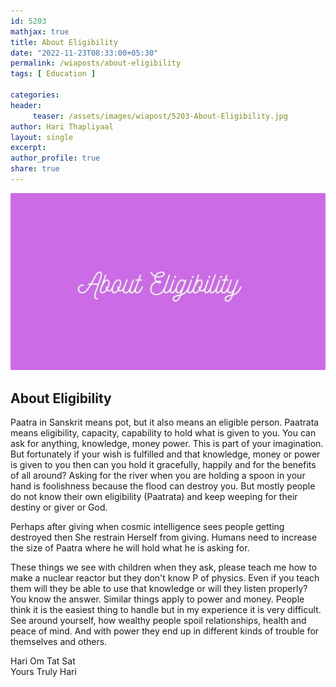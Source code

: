 ```yaml
--- 
id: 5203
mathjax: true  
title: About Eligibility
date: "2022-11-23T08:33:00+05:30"
permalink: /wiaposts/about-eligibility
tags: [ Education ]    

categories: 
header:
     teaser: /assets/images/wiapost/5203-About-Eligibility.jpg
author: Hari Thapliyaal 
layout: single 
excerpt:  
author_profile: true 
share: true 
---
```


![About Eligibility](/assets/images/wiapost/5203-About-Eligibility.jpg)

## About Eligibility

    
Paatra in Sanskrit means pot, but it also means an eligible person. Paatrata means eligibility, capacity, capability to hold what is given to you. You can ask for anything, knowledge, money power. This is part of your imagination. But fortunately if your wish is fulfilled and that knowledge, money or power is given to you then can you hold it gracefully, happily and for the benefits of all around? Asking for the river when you are holding a spoon in your hand is foolishness because the flood can destroy you. But mostly people do not know their own eligibility (Paatrata) and keep weeping for their destiny or giver or God.     
     
     
Perhaps after giving when cosmic intelligence sees people getting destroyed then She restrain Herself from giving. Humans need to increase the size of Paatra where he will hold what he is asking for.     
     
These things we see with children when they ask, please teach me how to make a nuclear reactor but they don't know P of physics. Even if you teach them will they be able to use that knowledge or will they listen properly? You know the answer. Similar things apply to power and money. People think it is the easiest thing to handle but in my experience it is very difficult. See around yourself, how wealthy people spoil relationships, health and peace of mind. And with power they end up in different kinds of trouble for themselves and others.     
    
Hari Om Tat Sat     
Yours Truly Hari    
